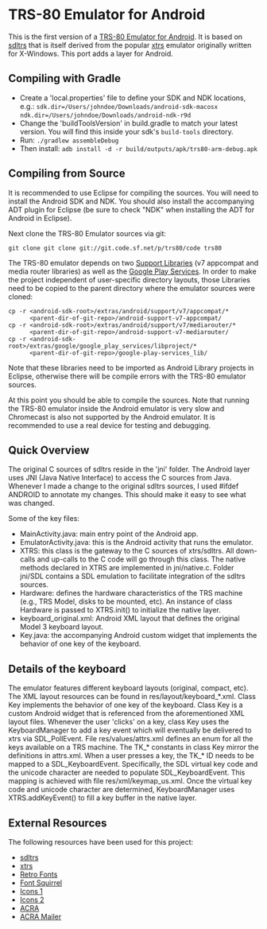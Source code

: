
TRS-80 Emulator for Android
===========================

This is the first version of a [TRS-80 Emulator for Android][TRS-80 Emulator for Android].
It is based on [sdltrs][sdltrs] that is itself derived from the popular [xtrs][xtrs]
emulator originally written for X-Windows. This port adds a layer for Android.

Compiling with Gradle
---------------------
-  Create a 'local.properties' file to define your SDK and NDK locations, e.g.:
``sdk.dir=/Users/johndoe/Downloads/android-sdk-macosx``
``ndk.dir=/Users/johndoe/Downloads/android-ndk-r9d``
-  Change the 'buildToolsVersion' in build.gradle to match your latest version.
You will find this inside your sdk's ``build-tools`` directory.
-  Run:
``
 ./gradlew assembleDebug
``
- Then install:
``
adb install -d -r build/outputs/apk/trs80-arm-debug.apk
``

Compiling from Source
---------------------

It is recommended to use Eclipse for compiling the sources. You will
need to install the Android SDK and NDK. You should also install the
accompanying ADT plugin for Eclipse (be sure to check "NDK" when
installing the ADT for Android in Eclipse).

Next clone the TRS-80 Emulator sources via git:

``
git clone git clone git://git.code.sf.net/p/trs80/code trs80
``

The TRS-80 emulator depends on two [Support Libraries][Support Library]
(v7 appcompat and media router libraries) as well as the
[Google Play Services][Google Play Services]. 
In order to make the project independent of user-specific directory layouts,
those Libraries need to be copied to the parent directory where the emulator
sources were cloned:

    cp -r <android-sdk-root>/extras/android/support/v7/appcompat/*
          <parent-dir-of-git-repo>/android-support-v7-appcompat/
    cp -r <android-sdk-root>/extras/android/support/v7/mediarouter/*
          <parent-dir-of-git-repo>/android-support-v7-mediarouter/
    cp -r <android-sdk-root>/extras/google/google_play_services/libproject/*
          <parent-dir-of-git-repo>/google-play-services_lib/


Note that these libraries need to be imported as Android Library projects in
Eclipse, otherwise there will be compile errors with the TRS-80 emulator
sources.

At this point you should be able to compile the sources. Note that running
the TRS-80 emulator inside the Android emulator is very slow and Chromecast
is also not supported by the Android emulator. It is recommended to use a real
device for testing and debugging.


Quick Overview
--------------

The original C sources of sdltrs reside in the 'jni' folder. The Android
layer uses JNI (Java Native Interface) to access the C sources from
Java. Whenever I made a change to the original sdltrs sources, I used
\#ifdef ANDROID to annotate my changes. This should make it easy to see
what was changed.

Some of the key files:

* MainActivity.java: main entry point of the Android app.
* EmulatorActivity.java: this is the Android activity that
  runs the emulator.
* XTRS: this class is the gateway to the C sources of xtrs/sdltrs.
  All down-calls and up-calls to the C code will go through
  this class. The native methods declared in XTRS are implemented
  in jni/native.c. Folder jni/SDL contains a SDL emulation to
  facilitate integration of the sdltrs sources.
* Hardware: defines the hardware characteristics of the TRS machine
  (e.g., TRS Model, disks to be mounted, etc). An instance of class
  Hardware is passed to XTRS.init() to initialize the native layer.
* keyboard_original.xml: Android XML layout that defines the
  original Model 3 keyboard layout.
* Key.java: the accompanying Android custom widget that implements
  the behavior of one key of the keyboard.


Details of the keyboard
-----------------------

The emulator features different keyboard layouts (original, compact, etc).
The XML layout resources can be found in res/layout/keyboard_\*.xml. Class Key
implements the behavior of one key of the keyboard. Class Key is a custom
Android widget that is referenced from the aforementioned XML layout files.
Whenever the user 'clicks' on a key, class Key uses the KeyboardManager to
add a key event which will eventually be delivered to xtrs via SDL_PollEvent.
File res/values/attrs.xml defines an enum for all the keys available on a TRS
machine. The TK_\* constants in class Key mirror the definitions in attrs.xml.
When a user presses a key, the TK_\* ID needs to be mapped to a
SDL_KeyboardEvent. Specifically, the SDL virtual key code and the unicode
character are needed to populate SDL_KeyboardEvent. This mapping is achieved
with file res/xml/keymap_us.xml. Once the virtual key code and unicode
character are determined, KeyboardManager uses XTRS.addKeyEvent() to fill a
key buffer in the native layer.


External Resources
------------------

The following resources have been used for this project:

* [sdltrs][sdltrs]
* [xtrs][xtrs]
* [Retro Fonts][Retro Fonts]
* [Font Squirrel][Font Squirrel]
* [Icons 1][Icons 1]
* [Icons 2][Icons 2]
* [ACRA][ACRA]
* [ACRA Mailer][ACRA Mailer]

[TRS-80 Emulator for Android]:https://play.google.com/store/apps/details?id=org.puder.trs80
[sdltrs]:http://sdltrs.sourceforge.net/
[xtrs]:http://www.tim-mann.org/xtrs.html
[Support Library]:http://developer.android.com/tools/support-library/setup.html
[Google Play Services]:http://developer.android.com/google/play-services/setup.html
[Retro Fonts]:http://www.kreativekorp.com/software/fonts/index.shtml#retro
[Font Squirrel]:http://www.fontsquirrel.com/fonts/DejaVu-Sans-Mono
[Icons 1]:http://www.iconarchive.com/show/oxygen-icons-by-oxygen-icons.org/Mimetypes-inode-directory-icon.html
[Icons 2]:http://www.iconarchive.com/show/oxygen-icons-by-oxygen-icons.org/Mimetypes-mime-2-icon.html
[ACRA]:http://acra.ch/
[ACRA Mailer]:https://github.com/d-a-n/acra-mailer
